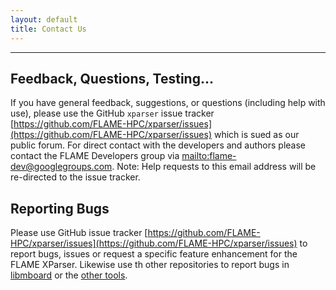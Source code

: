 ```yaml
---
layout: default
title: Contact Us
---
```


----

## Feedback, Questions, Testing...

If you have general feedback, suggestions, or questions (including help with use), please use the GitHub `xparser` issue tracker [https://github.com/FLAME-HPC/xparser/issues](https://github.com/FLAME-HPC/xparser/issues) which is sued as our public forum.  For direct contact with the developers and authors please contact the FLAME Developers group via [mailto:flame-dev@googlegroups.com](flame-dev@googlegroups.com). Note: Help requests to this email address will be re-directed to the issue tracker.

<!--
Do get in touch with:

 * Chris Greenough (<werkprinzip@gmail.com>)*Author and developer*
 * Mike Holcombe (<m.holcombe@sheffield.ac.uk>)*Author and developer*
 * Alan Kyffin (<alan.kyffin@stfc.ac.uk>), *STFC Rutherford Appleton Laboratory*
-->

## Reporting Bugs

<!--Bug reports can be filed on our [CCPForge project page](http://ccpforge.cse.rl.ac.uk/gf/project/xagents/tracker/?action=TrackerItemBrowse&tracker_id=249). -->

Please use GitHub issue tracker [https://github.com/FLAME-HPC/xparser/issues](https://github.com/FLAME-HPC/xparser/issues) to report bugs, issues or request a specific feature enhancement for the FLAME XParser. Likewise use th other repositories to report bugs in [libmboard](https://github.com/FLAME-HPC/libmboard) or the [other tools](https://github.com/FLAME-HPC).

